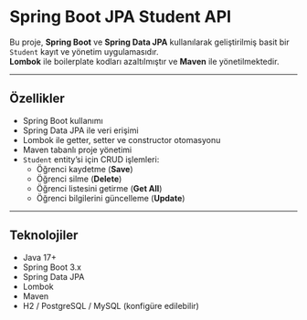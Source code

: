 # Spring Boot JPA Student API

Bu proje, **Spring Boot** ve **Spring Data JPA** kullanılarak geliştirilmiş basit bir `Student` kayıt ve yönetim uygulamasıdır.  
**Lombok** ile boilerplate kodları azaltılmıştır ve **Maven** ile yönetilmektedir.

---

## Özellikler

- Spring Boot kullanımı  
- Spring Data JPA ile veri erişimi  
- Lombok ile getter, setter ve constructor otomasyonu  
- Maven tabanlı proje yönetimi  
- `Student` entity’si için CRUD işlemleri:  
  - Öğrenci kaydetme (**Save**)  
  - Öğrenci silme (**Delete**)  
  - Öğrenci listesini getirme (**Get All**)  
  - Öğrenci bilgilerini güncelleme (**Update**)  

---

## Teknolojiler

- Java 17+  
- Spring Boot 3.x  
- Spring Data JPA  
- Lombok  
- Maven  
- H2 / PostgreSQL / MySQL (konfigüre edilebilir)
